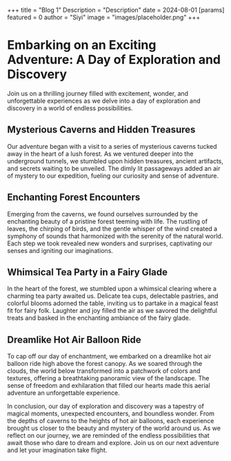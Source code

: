 +++
title = "Blog 1"
Description = "Description"
date = 2024-08-01
[params]
    featured = 0
    author = "Siyi"
    image = "images/placeholder.png"
+++

# Embarking on an Exciting Adventure: A Day of Exploration and Discovery

Join us on a thrilling journey filled with excitement, wonder, and
unforgettable experiences as we delve into a day of exploration and discovery
in a world of endless possibilities.

## Mysterious Caverns and Hidden Treasures

Our adventure began with a visit to a series of mysterious caverns tucked away
in the heart of a lush forest. As we ventured deeper into the underground
tunnels, we stumbled upon hidden treasures, ancient artifacts, and secrets
waiting to be unveiled. The dimly lit passageways added an air of mystery to
our expedition, fueling our curiosity and sense of adventure.

## Enchanting Forest Encounters

Emerging from the caverns, we found ourselves surrounded by the enchanting
beauty of a pristine forest teeming with life. The rustling of leaves, the
chirping of birds, and the gentle whisper of the wind created a symphony of
sounds that harmonized with the serenity of the natural world. Each step we
took revealed new wonders and surprises, captivating our senses and igniting
our imaginations.

## Whimsical Tea Party in a Fairy Glade

In the heart of the forest, we stumbled upon a whimsical clearing where a
charming tea party awaited us. Delicate tea cups, delectable pastries, and
colorful blooms adorned the table, inviting us to partake in a magical feast
fit for fairy folk. Laughter and joy filled the air as we savored the
delightful treats and basked in the enchanting ambiance of the fairy glade.

## Dreamlike Hot Air Balloon Ride

To cap off our day of enchantment, we embarked on a dreamlike hot air balloon
ride high above the forest canopy. As we soared through the clouds, the world
below transformed into a patchwork of colors and textures, offering a
breathtaking panoramic view of the landscape. The sense of freedom and
exhilaration that filled our hearts made this aerial adventure an unforgettable
experience.

In conclusion, our day of exploration and discovery was a tapestry of magical
moments, unexpected encounters, and boundless wonder. From the depths of
caverns to the heights of hot air balloons, each experience brought us closer
to the beauty and mystery of the world around us. As we reflect on our journey,
we are reminded of the endless possibilities that await those who dare to dream
and explore. Join us on our next adventure and let your imagination take
flight.
